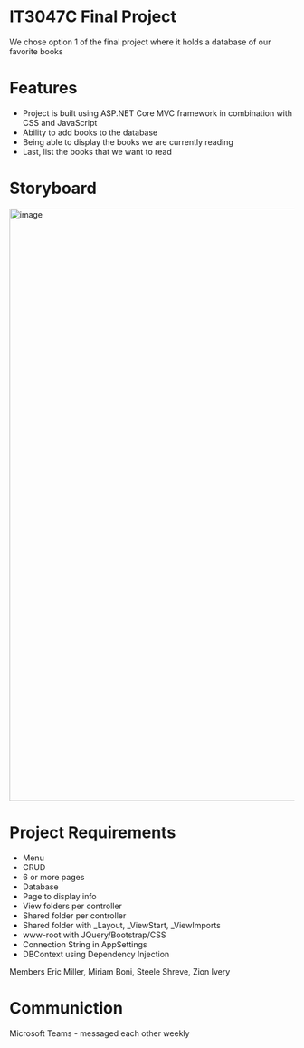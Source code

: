 # IT3047C Final Project

We chose option 1 of the final project where it holds a database of our favorite books

# Features

- Project is built using ASP.NET Core MVC framework in combination with CSS and JavaScript
- Ability to add books to the database
- Being able to display the books we are currently reading
- Last, list the books that we want to read

# Storyboard
<img width="1045" alt="image" src="https://user-images.githubusercontent.com/54557245/234991742-f9b237e2-e748-4016-9ff1-b0d92e9334ff.png">


# Project Requirements
- Menu
- CRUD
- 6 or more pages
- Database
- Page to display info
- View folders per controller
- Shared folder per controller
- Shared folder with _Layout, _ViewStart, _ViewImports
- www-root with JQuery/Bootstrap/CSS
- Connection String in AppSettings
- DBContext using Dependency Injection

Members 
Eric Miller, Miriam Boni, Steele Shreve, Zion Ivery

# Communiction
Microsoft Teams - messaged each other weekly
